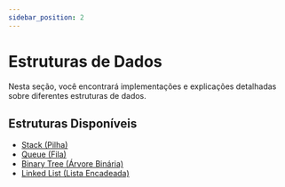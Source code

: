 ```yaml
---
sidebar_position: 2
---
```


# Estruturas de Dados

Nesta seção, você encontrará implementações e explicações detalhadas sobre diferentes estruturas de dados.

## Estruturas Disponíveis

- [Stack (Pilha)](stack)
- [Queue (Fila)](queue)
- [Binary Tree (Árvore Binária)](binary-tree)
- [Linked List (Lista Encadeada)](linked-list)